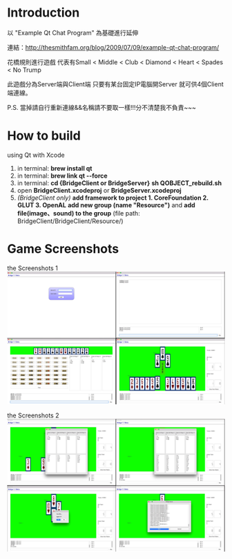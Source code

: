 # Introduction

以 "Example Qt Chat Program" 為基礎進行延伸

連結：http://thesmithfam.org/blog/2009/07/09/example-qt-chat-program/

花橋規則進行遊戲  代表有Small < Middle < Club < Diamond < Heart < Spades < No Trump


此遊戲分為Server端與Client端 只要有某台固定IP電腦開Server 就可供4個Client端連線。

P.S.  當掉請自行重新連線&&名稱請不要取一樣!!!分不清楚我不負責~~~


# How to build

using Qt with Xcode

1. in terminal: **brew install qt**
2. in terminal: **brew link qt --force**   
3. in terminal:
**cd {BridgeClient or BridgeServer}**
**sh QOBJECT_rebuild.sh**
4. open **BridgeClient.xcodeproj** or **BridgeServer.xcodeproj**
5. *(BridgeClient only)*
**add framework to project     1. CoreFoundation 2. GLUT 3. OpenAL**
**add new group (name "Resource")** and **add file(image、sound) to the group**
(file path: BridgeClient/BridgeClient/Resource/)

# Game Screenshots

the Screenshots 1
![alt text](https://raw.githubusercontent.com/g78101/PokerBridge-Qt/master/GameScreenshots/1.jpg)

the Screenshots 2
![alt text](https://raw.githubusercontent.com/g78101/PokerBridge-Qt/master/GameScreenshots/2.jpg)
